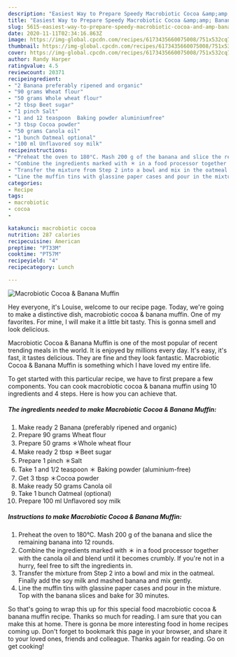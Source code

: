 ```yaml
---
description: "Easiest Way to Prepare Speedy Macrobiotic Cocoa &amp;amp; Banana Muffin"
title: "Easiest Way to Prepare Speedy Macrobiotic Cocoa &amp;amp; Banana Muffin"
slug: 5615-easiest-way-to-prepare-speedy-macrobiotic-cocoa-and-amp-banana-muffin
date: 2020-11-11T02:34:16.863Z
image: https://img-global.cpcdn.com/recipes/6173435660075008/751x532cq70/macrobiotic-cocoa-banana-muffin-recipe-main-photo.jpg
thumbnail: https://img-global.cpcdn.com/recipes/6173435660075008/751x532cq70/macrobiotic-cocoa-banana-muffin-recipe-main-photo.jpg
cover: https://img-global.cpcdn.com/recipes/6173435660075008/751x532cq70/macrobiotic-cocoa-banana-muffin-recipe-main-photo.jpg
author: Randy Harper
ratingvalue: 4.5
reviewcount: 20371
recipeingredient:
- "2 Banana preferably ripened and organic"
- "90 grams Wheat flour"
- "50 grams Whole wheat flour"
- "2 tbsp Beet sugar"
- "1 pinch Salt"
- "1 and 12 teaspoon  Baking powder aluminiumfree"
- "3 tbsp Cocoa powder"
- "50 grams Canola oil"
- "1 bunch Oatmeal optional"
- "100 ml Unflavored soy milk"
recipeinstructions:
- "Preheat the oven to 180°C. Mash 200 g of the banana and slice the remaining banana into 12 rounds."
- "Combine the ingredients marked with ＊ in a food processor together with the canola oil and blend until it becomes crumbly. If you&#39;re not in a hurry, feel free to sift the ingredients in."
- "Transfer the mixture from Step 2 into a bowl and mix in the oatmeal. Finally add the soy milk and mashed banana and mix gently."
- "Line the muffin tins with glassine paper cases and pour in the mixture. Top with the banana slices and bake for 30 minutes."
categories:
- Recipe
tags:
- macrobiotic
- cocoa
- 

katakunci: macrobiotic cocoa  
nutrition: 287 calories
recipecuisine: American
preptime: "PT33M"
cooktime: "PT57M"
recipeyield: "4"
recipecategory: Lunch

---
```



![Macrobiotic Cocoa &amp; Banana Muffin](https://img-global.cpcdn.com/recipes/6173435660075008/751x532cq70/macrobiotic-cocoa-banana-muffin-recipe-main-photo.jpg)

Hey everyone, it's Louise, welcome to our recipe page. Today, we're going to make a distinctive dish, macrobiotic cocoa &amp; banana muffin. One of my favorites. For mine, I will make it a little bit tasty. This is gonna smell and look delicious.



Macrobiotic Cocoa &amp; Banana Muffin is one of the most popular of recent trending meals in the world. It is enjoyed by millions every day. It's easy, it's fast, it tastes delicious. They are fine and they look fantastic. Macrobiotic Cocoa &amp; Banana Muffin is something which I have loved my entire life.


To get started with this particular recipe, we have to first prepare a few components. You can cook macrobiotic cocoa &amp; banana muffin using 10 ingredients and 4 steps. Here is how you can achieve that.

<!--inarticleads1-->

##### The ingredients needed to make Macrobiotic Cocoa &amp; Banana Muffin:

1. Make ready 2 Banana (preferably ripened and organic)
1. Prepare 90 grams Wheat flour
1. Prepare 50 grams ＊Whole wheat flour
1. Make ready 2 tbsp ＊Beet sugar
1. Prepare 1 pinch ＊Salt
1. Take 1 and 1/2 teaspoon ＊ Baking powder (aluminium-free)
1. Get 3 tbsp ＊Cocoa powder
1. Make ready 50 grams Canola oil
1. Take 1 bunch Oatmeal (optional)
1. Prepare 100 ml Unflavored soy milk




<!--inarticleads2-->

##### Instructions to make Macrobiotic Cocoa &amp; Banana Muffin:

1. Preheat the oven to 180°C. Mash 200 g of the banana and slice the remaining banana into 12 rounds.
1. Combine the ingredients marked with ＊ in a food processor together with the canola oil and blend until it becomes crumbly. If you&#39;re not in a hurry, feel free to sift the ingredients in.
1. Transfer the mixture from Step 2 into a bowl and mix in the oatmeal. Finally add the soy milk and mashed banana and mix gently.
1. Line the muffin tins with glassine paper cases and pour in the mixture. Top with the banana slices and bake for 30 minutes.




So that's going to wrap this up for this special food macrobiotic cocoa &amp; banana muffin recipe. Thanks so much for reading. I am sure that you can make this at home. There is gonna be more interesting food in home recipes coming up. Don't forget to bookmark this page in your browser, and share it to your loved ones, friends and colleague. Thanks again for reading. Go on get cooking!
